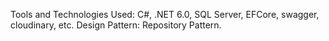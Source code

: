 Tools and Technologies Used: C#, .NET 6.0, SQL Server, EFCore, swagger, cloudinary, etc. Design Pattern: Repository Pattern.
